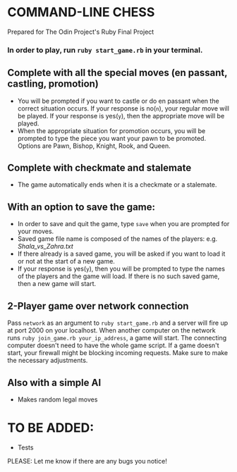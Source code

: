 # COMMAND-LINE CHESS

Prepared for The Odin Project's Ruby Final Project

### In order to play, run `ruby start_game.rb` in your terminal.

## Complete with all the special moves (en passant, castling, promotion)
	
* You will be prompted if you want to castle or do en passant when the correct situation occurs.
If your response is no(`n`), your regular move will be played. If your response is yes(`y`), then
the appropriate move will be played.
* When the appropriate situation for promotion occurs, you will be prompted to type the piece you
want your pawn to be promoted. Options are Pawn, Bishop, Knight, Rook, and Queen.

## Complete with checkmate and stalemate

* The game automatically ends when it is a checkmate or a stalemate.

## With an option to save the game:

* In order to save and quit the game, type `save` when you are prompted for your moves.
* Saved game file name is composed of the names of the players: e.g. *Shala_vs_Zahra.txt*
* If there already is a saved game, you will be asked if you want to load it or not at the start of a new game.
* If your response is yes(`y`), then you will be prompted to type the names of the players
and the game will load. If there is no such saved game, then a new game will start.

## 2-Player game over network connection

Pass `network` as an argument to `ruby start_game.rb` and a server will fire up at port 2000 on your localhost. When another computer on the network runs `ruby join_game.rb your_ip_address`, a game will start. The connecting computer doesn't need to have the whole game script. If a game doesn't start, your firewall might be blocking incoming requests. Make sure to make the necessary adjustments.

## Also with a simple AI
	
* Makes random legal moves

# TO BE ADDED:

* Tests

PLEASE: Let me know if there are any bugs you notice!